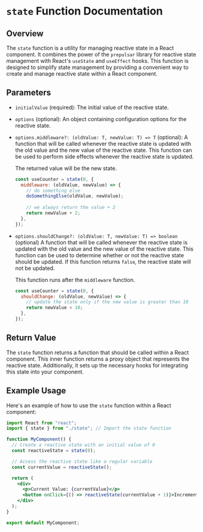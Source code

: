 # `state` Function Documentation

## Overview

The `state` function is a utility for managing reactive state in a React component. It combines the power of the `prepulsar` library for reactive state management with React's `useState` and `useEffect` hooks. This function is designed to simplify state management by providing a convenient way to create and manage reactive state within a React component.

## Parameters

- `initialValue` (required): 
  The initial value of the reactive state.

- `options` (optional): 
  An object containing configuration options for the reactive state.

- `options.middleware?: (oldValue: T, newValue: T) => T` 
  (optional): A function that will be called whenever the reactive state is updated with the old value and the new value of the reactive state. This function can be used to perform side effects whenever the reactive state is updated. 

  The returned value will be the new state.

  ```javascript
  const useCounter = state(0, {
    middleware: (oldValue, newValue) => {
      // do something else
      doSomethingElse(oldValue, newValue);
      
      // we always return the value + 2
      return newValue + 2;
    },
  });
  ```

- `options.shouldChange?: (oldValue: T, newValue: T) => boolean` (optional)
  A function that will be called whenever the reactive state is updated with the old value and the new value of the reactive state. This function can be used to determine whether or not the reactive state should be updated. If this function returns `false`, the reactive state will not be updated.

  This function runs after the `middleware` function.

  ```javascript
  const useCounter = state(0, {
    shouldChange: (oldValue, newValue) => {
      // update the state only if the new value is greater than 10
      return newValue < 10;
    },
  });
  ```

## Return Value

The `state` function returns a function that should be called within a React component. This inner function returns a proxy object that represents the reactive state. Additionally, it sets up the necessary hooks for integrating this state into your component.

## Example Usage

Here's an example of how to use the `state` function within a React component:

```jsx
import React from "react";
import { state } from "./state"; // Import the state function

function MyComponent() {
  // Create a reactive state with an initial value of 0
  const reactiveState = state(0);

  // Access the reactive state like a regular variable
  const currentValue = reactiveState();

  return (
    <div>
      <p>Current Value: {currentValue}</p>
      <button onClick={() => reactiveState(currentValue + 1)}>Increment</button>
    </div>
  );
}

export default MyComponent;